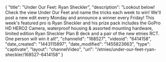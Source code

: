{
    "title": "Under Our Feet: Ryan Sheckler",
    "description": "Lookout below! Check the view Under Our Feet and name the tricks each week to win! We'll post a new edit every Monday and announce a winner every Friday! This week's featured pro is Ryan Sheckler and his prize pack includes the GoPro HD HERO2 Camera, waterproof housing & assorted mounting hardware, limited edition Ryan Sheckler Plan B deck and a pair of the new etnies RCT. One person will win it all!",
    "channelid": "168527",
    "videoid": "6414158",
    "date_created": "1443115897",
    "date_modified": "1455823663",
    "type": "captivate",
    "layout": "channelVideo",
    "url": "\/etnies\/under-our-feet-ryan-sheckler\/168527-6414158"
}